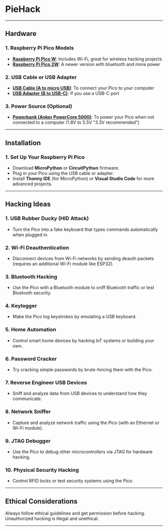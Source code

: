 # PieHack

---

## Hardware
### 1. Raspberry Pi Pico Models
- **[Raspberry Pi Pico W](https://www.waveshare.com/product/raspberry-pi/boards-kits/raspberry-pi-pico-cat/raspberry-pi-pico-w.htm?sku=23108)**: Includes Wi-Fi, great for wireless hacking projects
- **[Raspberry Pi Pico 2W](https://www.waveshare.com/product/raspberry-pi/boards-kits/raspberry-pi-pico-3/raspberry-pi-pico-2-w.htm?sku=29439)**: A newer version with bluetooth and more power

### 2. USB Cable or USB Adapter
- **[USB Cable (A to micro USB)](https://www.raspberrypi.com/products/usb-a-male-to-micro-usb-male-cable/)**: To connect your Pico to your computer
- **[USB Adapter (B to USB-C)](https://www.raspberrypi.com/products/usb-b-to-usb-c-adapter/)**: If you use a USB-C port

### 3. Power Source (Optional)
- **[Powerbank (Anker PowerCore 5000)](https://www.amazon.com/Anker-Powercore-5000-mAh-Powerbank-A1109G11/dp/B01CU1EC6Y)**: To power your Pico when not connected to a computer (1.8V to 5.5V "3.3V recommended")

---

## Installation

### 1. Set Up Your Raspberry Pi Pico
- Download **MicroPython** or **CircuitPython** firmware.
- Plug in your Pico using the USB cable or adapter.
- Install **Thonny IDE** (for MicroPython) or **Visual Studio Code** for more advanced projects.

---

## Hacking Ideas

### 1. **USB Rubber Ducky (HID Attack)**
   - Turn the Pico into a fake keyboard that types commands automatically when plugged in.

### 2. **Wi-Fi Deauthentication**
   - Disconnect devices from Wi-Fi networks by sending deauth packets (requires an additional Wi-Fi module like ESP32).

### 3. **Bluetooth Hacking**
   - Use the Pico with a Bluetooth module to sniff Bluetooth traffic or test Bluetooth security.

### 4. **Keylogger**
   - Make the Pico log keystrokes by emulating a USB keyboard.

### 5. **Home Automation**
   - Control smart home devices by hacking IoT systems or building your own.

### 6. **Password Cracker**
   - Try cracking simple passwords by brute-forcing them with the Pico.

### 7. **Reverse Engineer USB Devices**
   - Sniff and analyze data from USB devices to understand how they communicate.

### 8. **Network Sniffer**
   - Capture and analyze network traffic using the Pico (with an Ethernet or Wi-Fi module).

### 9. **JTAG Debugger**
   - Use the Pico to debug other microcontrollers via JTAG for hardware hacking.

### 10. **Physical Security Hacking**
   - Control RFID locks or test security systems using the Pico.

---

## Ethical Considerations

Always follow ethical guidelines and get permission before hacking. Unauthorized hacking is illegal and unethical.

---
